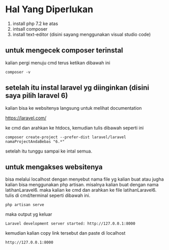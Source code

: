 # Hal Yang Diperlukan

1. install php 7.2 ke atas
2. intsall composer 
3. install text-editor (disini sayang menggunakan visual studio code)


## untuk mengecek  composer terinstal
kalian pergi menuju cmd terus ketikan dibawah ini

```
composer -v
```


## setelah itu instal laravel yg diinginkan (disini saya pilih laravel 6)
kalian bisa ke websitenya langsung untuk melihat documentation

https://laravel.com/

ke cmd dan arahkan ke htdocs, kemudian tulis dibawah seperti ini

```
composer create-project --prefer-dist laravel/laravel namaProjectAndaBebas "6.*"
```

setelah itu tunggu sampai ke intal semua.

## untuk mengakses websitenya
bisa melalui localhost dengan menyebut nama file yg kalian buat atau jugha kalian bisa menggunakan php artisan.
misalnya kalian buat dengan nama latihanLaravel6. maka kalian ke cmd dan arahkan ke file latihanLaravel6.
tulis di cmd/terminal seperti dibawah ini.

```
php artisan serve
```
maka output yg keluar
```
Laravel development server started: http://127.0.0.1:8000
```

kemudian kalian copy link tersebut dan paste di localhost
```
http://127.0.0.1:8000
```
